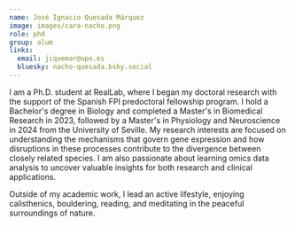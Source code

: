 ```yaml
---
name: José Ignacio Quesada Márquez
image: images/cara-nacho.png
role: phd
group: alum
links:
  email: jiquemar@upo.es
  bluesky: nacho-quesada.bsky.social
---
```


I am a Ph.D. student at RealLab, where I began my doctoral research with the support of the Spanish FPI predoctoral fellowship program. I hold a Bachelor's degree in Biology and completed a Master's in Biomedical Research in 2023, followed by a Master's in Physiology and Neuroscience in 2024 from the University of Seville. My research interests are focused on understanding the mechanisms that govern gene expression and how disruptions in these processes contribute to the divergence between closely related species. I am also passionate about learning omics data analysis to uncover valuable insights for both research and clinical applications.

Outside of my academic work, I lead an active lifestyle, enjoying calisthenics, bouldering, reading, and meditating in the peaceful surroundings of nature.



